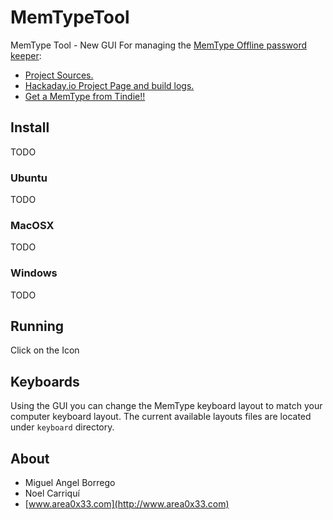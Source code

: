 # MemTypeTool
MemType Tool - New GUI For managing the [MemType Offline password keeper](http://www.area0x33.com/blog/?page_id=329):
 - [Project Sources.](https://github.com/jim17/memtype)
 - [Hackaday.io Project Page and build logs.](https://hackaday.io/project/8342-memtype-open-source-password-keeper)
 - [Get a MemType from Tindie!!](https://www.tindie.com/products/area0x33/memtype-open-source-password-keeper/)



## Install
TODO

### Ubuntu
TODO

### MacOSX
TODO

### Windows
TODO

## Running
Click on the Icon

## Keyboards
Using the GUI you can change the MemType keyboard layout to match your computer keyboard layout.
The current available layouts files are located under `keyboard` directory.

## About

* Miguel Angel Borrego
* Noel Carriquí
* [www.area0x33.com](http://www.area0x33.com)
